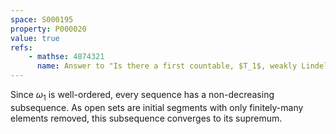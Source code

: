 ```yaml
---
space: S000195
property: P000020
value: true
refs:
    - mathse: 4874321
      name: Answer to "Is there a first countable, $T_1$, weakly Lindelof, sequentially compact space which is not also compact?"
---
```


Since $\omega_1$ is well-ordered, every sequence has a non-decreasing subsequence.
As open sets are initial segments with only finitely-many elements removed, this subsequence
converges to its supremum.
